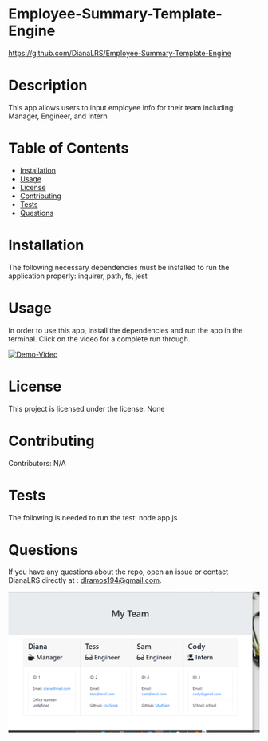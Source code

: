 # Employee-Summary-Template-Engine
https://github.com/DianaLRS/Employee-Summary-Template-Engine
# Description
This app allows users to input employee info for their team including: Manager, Engineer, and Intern
# Table of Contents 
* [Installation](#installation)
* [Usage](#usage)
* [License](#license)
* [Contributing](#contributing)
* [Tests](#tests)
* [Questions](#questions)
# Installation
The following necessary dependencies must be installed to run the application properly: inquirer, path, fs, jest
# Usage
In order to use this app, install the dependencies and run the app in the terminal. Click on the video for a complete run through. 

[![Demo-Video](https://img.youtube.com/vi/P-oSZaAwsY4/0.jpg)](https://www.youtube.com/watch?v=P-oSZaAwsY4&ab)
# License
This project is licensed under the  license. 
None
# Contributing
​Contributors: N/A
# Tests
The following is needed to run the test: node app.js
# Questions
If you have any questions about the repo, open an issue or contact DianaLRS directly at : dlramos194@gmail.com.

![screenshot](/images/team-gen.png?raw=true "Example")
